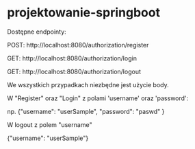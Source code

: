 # projektowanie-springboot

Dostępne endpointy:

POST: http://localhost:8080/authorization/register


GET: http://localhost:8080/authorization/login


GET: http://localhost:8080/authorization/logout



We wszystkich przypadkach niezbędne jest użycie body.

W "Register" oraz "Login" z polami 'username' oraz 'password': 

np. {"username": "userSample", "password": "paswd" }

W logout z polem "username"

{"username": "userSample"}

